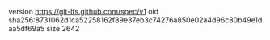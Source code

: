 version https://git-lfs.github.com/spec/v1
oid sha256:8731062d1ca52258162f89e37eb3c74276a850e02a4d96c80b49e1daa5df69a5
size 2642
